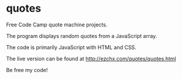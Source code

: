 # quotes

Free Code Camp quote machine projects.

The program displays random quotes from a JavaScript array.

The code is primarily JavaScript with HTML and CSS.

The live version can be found at http://ezchx.com/quotes/quotes.html

Be free my code!

